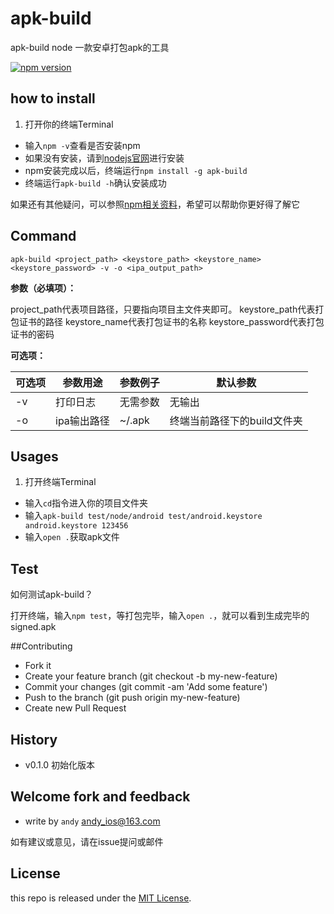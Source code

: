 # apk-build 

apk-build node 一款安卓打包apk的工具 

[![npm version](https://badge.fury.io/js/apk-build.svg)](http://badge.fury.io/js/apk-build)

## how to install 

1. 打开你的终端Terminal
*  输入`npm -v`查看是否安装npm
*  如果没有安装，请到[nodejs官网](http://nodejs.org/)进行安装
*  npm安装完成以后，终端运行`npm install -g apk-build`
*  终端运行`apk-build -h`确认安装成功

如果还有其他疑问，可以参照[npm相关资料](https://www.npmjs.org/doc/misc/npm-developers.html)，希望可以帮助你更好得了解它

## Command

	apk-build <project_path> <keystore_path> <keystore_name> <keystore_password> -v -o <ipa_output_path> 
	
**参数（必填项）：** 

project_path代表项目路径，只要指向项目主文件夹即可。
keystore_path代表打包证书的路径
keystore_name代表打包证书的名称
keystore_password代表打包证书的密码

**可选项：**

| 可选项 | 参数用途    | 参数例子  | 默认参数                |  
|-------|------------|---------|------------------------|
| -v    | 打印日志    | 无需参数  | 无输出                  |
| -o    | ipa输出路径 | ~/.apk   | 终端当前路径下的build文件夹|

## Usages

1. 打开终端Terminal
*  输入`cd`指令进入你的项目文件夹
*  输入`apk-build test/node/android test/android.keystore android.keystore 123456`
*  输入`open .`获取apk文件


## Test

如何测试apk-build？

打开终端，输入`npm test`，等打包完毕，输入`open .`，就可以看到生成完毕的signed.apk

##Contributing

*  Fork it
*  Create your feature branch (git checkout -b my-new-feature)  
*  Commit your changes (git commit -am 'Add some feature')  
*  Push to the branch (git push origin my-new-feature)  
*  Create new Pull Request  

## History

- v0.1.0 初始化版本

## Welcome fork and feedback

- write by `andy` andy_ios@163.com

如有建议或意见，请在issue提问或邮件

## License

this repo is released under the [MIT
License](http://www.opensource.org/licenses/MIT).